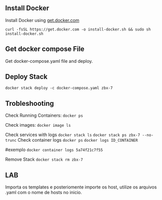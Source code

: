 ## Install Docker
Install Docker using [get.docker.com](https://get.docker.com)

`
curl -fsSL https://get.docker.com -o install-docker.sh && sudo sh install-docker.sh
`

## Get docker compose File
Get docker-compose.yaml file and deploy.

## Deploy Stack
`
docker stack deploy -c docker-compose.yaml zbx-7
` 

## Trobleshooting


Check Running Containers:
`
docker ps
` 

Check images:
`
docker image ls
`

Check services with logs
`
docker stack ls
`
`
docker stack ps zbx-7 --no-trunc
`
Check container logs
`
docker ps
`
`
docker logs ID_CONTAINER
`

#exemplo
`
docker container logs 5a74f21c7f55
`

Remove Stack
`
docker stack rm zbx-7
`


## LAB
Importa os templates e posteriomente importe os host, utilize os arquivos .yaml com o nome de hosts no inicio.

